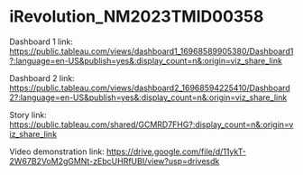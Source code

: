 # iRevolution_NM2023TMID00358

Dashboard 1 link: https://public.tableau.com/views/dashboard1_16968589905380/Dashboard1?:language=en-US&publish=yes&:display_count=n&:origin=viz_share_link

Dashboard 2 link: https://public.tableau.com/views/dashboard2_16968594225410/Dashboard2?:language=en-US&publish=yes&:display_count=n&:origin=viz_share_link

Story link: https://public.tableau.com/shared/GCMRD7FHG?:display_count=n&:origin=viz_share_link

Video demonstration link: https://drive.google.com/file/d/11ykT-2W67B2VoM2gGMNt-zEbcUHRfUBI/view?usp=drivesdk
